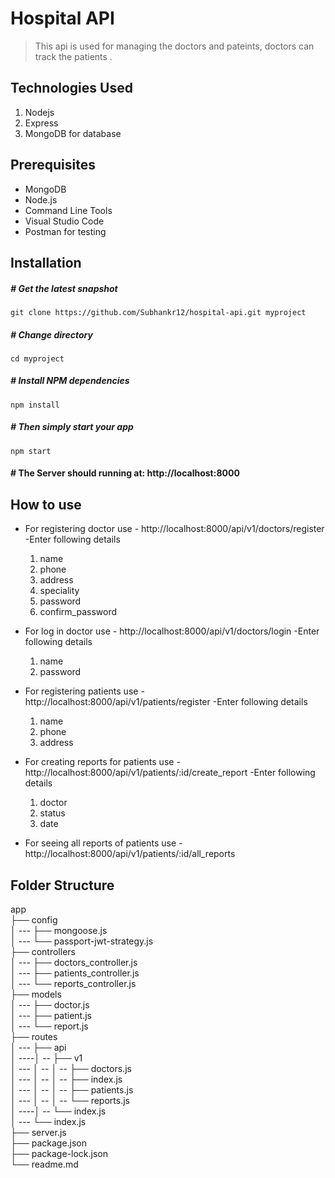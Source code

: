 # Hospital API

> This api is used for managing the doctors and pateints, doctors can track the patients .

## Technologies Used

1.  Nodejs
2.  Express
3.  MongoDB for database

## Prerequisites

- MongoDB
- Node.js 
- Command Line Tools
- Visual Studio Code
- Postman for testing

## Installation

##### # Get the latest snapshot

`git clone https://github.com/Subhankr12/hospital-api.git myproject`

##### # Change directory

`cd myproject`

##### # Install NPM dependencies

`npm install`

##### # Then simply start your app

`npm start`

#### # The Server should running at: http://localhost:8000

## How to use 
- For registering doctor use - http://localhost:8000/api/v1/doctors/register
  -Enter following details
    1. name
    2. phone
    3. address
    4. speciality
    5. password
    6. confirm_password

- For log in doctor use - http://localhost:8000/api/v1/doctors/login
  -Enter following details
    1. name
    2. password

- For registering patients use - http://localhost:8000/api/v1/patients/register
  -Enter following details
    1. name
    2. phone
    3. address

- For creating reports for patients use - http://localhost:8000/api/v1/patients/:id/create_report
  -Enter following details
    1. doctor
    2. status
    3. date

- For seeing all reports of patients use - http://localhost:8000/api/v1/patients/:id/all_reports


## Folder Structure

app <br>
├── config <br>
│ --- ├── mongoose.js <br>
│ --- └── passport-jwt-strategy.js <br>
├── controllers <br>
│ --- ├── doctors_controller.js <br>
│ --- ├── patients_controller.js <br>
│ --- └── reports_controller.js <br>
├── models <br>
│ --- ├── doctor.js <br>
│ --- ├── patient.js <br>
│ --- └── report.js <br>
├── routes <br>
│ --- ├── api <br>
│ ----│ -- ├── v1 <br>
│ --- │ -- │ -- ├── doctors.js <br>
│ --- │ -- │ -- ├── index.js <br>
│ --- │ -- │ -- ├── patients.js <br>
│ --- │ -- │ -- └── reports.js <br>
│ ----│ -- └── index.js <br>
│ --- └── index.js <br>
├── server.js <br>
├── package.json <br>
├── package-lock.json <br>
└── readme.md <br>

